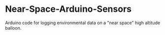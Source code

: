 Near-Space-Arduino-Sensors
==========================

Arduino code for logging environmental data on a "near space" high altitude balloon.
